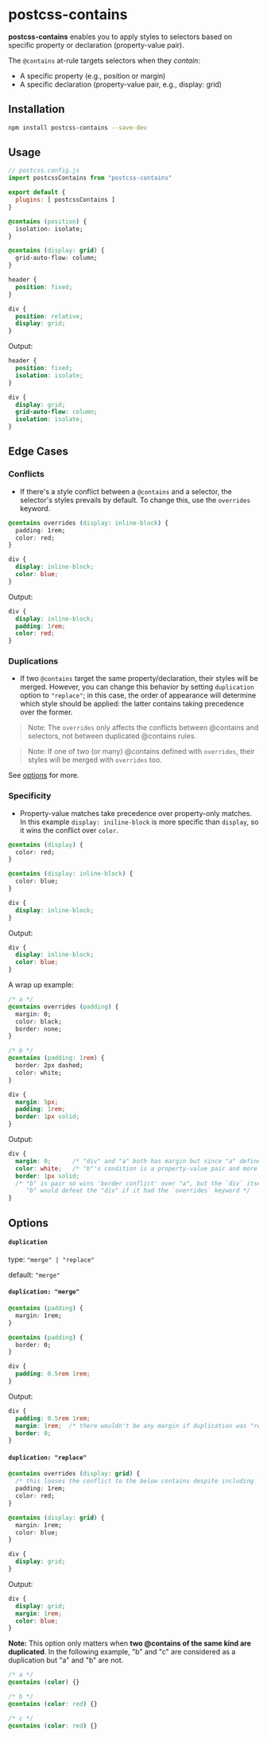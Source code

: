 # postcss-contains

**postcss-contains** enables you to apply styles to selectors based on specific property or declaration (property-value pair).

The `@contains` at-rule targets selectors when they _contain_:

  - A specific property (e.g., position or margin)
  - A specific declaration (property-value pair, e.g., display: grid)


## Installation

```sh
npm install postcss-contains --save-dev
```


## Usage

```js
// postcss.config.js
import postcssContains from "postcss-contains"

export default {
  plugins: [ postcssContains ]
}
```

```css
@contains (position) {
  isolation: isolate;
}

@contains (display: grid) {
  grid-auto-flow: column;
}

header {
  position: fixed;
}

div {
  position: relative;
  display: grid;
}
```

Output:

```css
header {
  position: fixed;
  isolation: isolate;
}

div {
  display: grid;
  grid-auto-flow: column;
  isolation: isolate;
}
```

## Edge Cases

### Conflicts

- If there's a style conflict between a `@contains` and a selector, the selector's styles prevails by default. To change this, use the `overrides` keyword.

```css
@contains overrides (display: inline-block) {
  padding: 1rem;
  color: red;
}

div {
  display: inline-block;
  color: blue;
}
```

Output:

```css
div {
  display: inline-block;
  padding: 1rem;
  color: red;
}
```

### Duplications

- If two `@contains` target the same property/declaration, their styles will be merged. However, you can change this behavior by setting `duplication` option to `"replace"`; in this case, the order of appearance will determine which style should be applied: the latter contains taking precedence over the former.

> Note: The `overrides` only affects the conflicts between @contains and selectors, not between duplicated @contains rules.

> Note: If one of two (or many) @contains defined with `overrides`, their styles will be merged with `overrides` too.

See [options](#options) for more.


### Specificity

- Property-value matches take precedence over property-only matches. In this example `display: iniline-block` is more specific than `display`, so it wins the conflict over `color`.

```css
@contains (display) {
  color: red;
}

@contains (display: inline-block) {
  color: blue;
}

div {
  display: inline-block;
}
```

Output:

```css
div {
  display: inline-block;
  color: blue;
}
```

A wrap up example:

```css
/* a */
@contains overrides (padding) {
  margin: 0;
  color: black;
  border: none;
}

/* b */
@contains (padding: 1rem) {
  border: 2px dashed;
  color: white;
}

div {
  margin: 5px;
  padding: 1rem;
  border: 1px solid;
}
```

Output:

```css
div {
  margin: 0;      /* "div" and "a" both has margin but since "a" defined with `overrides` it won the conflict */
  color: white;   /* "b"'s condition is a property-value pair and more specific than "a" so won the 'color conflict' */
  border: 1px solid;
  /* "b" is pair so wins 'border conflict' over "a", but the `div` itself take precedence over "b".
     "b" would defeat the "div" if it had the `overrides` keyword */
}
```

## Options

#### `duplication`

type: `"merge" | "replace"`

default: `"merge"`


#### `duplication: "merge"`

```css
@contains (padding) {
  margin: 1rem;
}

@contains (padding) {
  border: 0;
}

div {
  padding: 0.5rem 1rem;
}
```

Output:

```css
div {
  padding: 0.5rem 1rem;
  margin: 1rem;  /* there wouldn't be any margin if duplication was "replace" */
  border: 0;
}
```

#### `duplication: "replace"`

```css
@contains overrides (display: grid) {
  /* this looses the conflict to the below contains despite including `overrides`; as mentioned, `overrides` only comes to play when there is a conflict between @contains and selectors styles, not when two `@contains` are duplicated. */
  padding: 1rem;
  color: red;
}

@contains (display: grid) {
  margin: 1rem;
  color: blue;
}

div {
  display: grid;
}
```

Output:

```css
div {
  display: grid;
  margin: 1rem;
  color: blue;
}
```

**Note:** This option only matters when **two @contains of the same kind are duplicated**. In the following example, "b" and "c" are considered as a duplication but "a" and "b" are not.

```css
/* a */
@contains (color) {}

/* b */
@contains (color: red) {}

/* c */
@contains (color: red) {}
```
